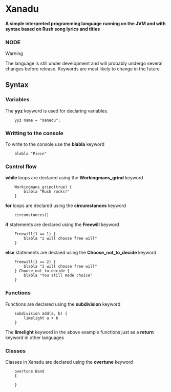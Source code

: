 # Xanadu

#### A simple interpreted programming language running on the JVM and with syntax based on Rush song lyrics and titles

### NODE

> [!WARNING]
> The language is still under development and will probably undergo several changes before release. Keywords are most likely to change in the future

## Syntax

### Variables

The **yyz** keyword is used for declaring variables.

        yyz name = "Xanadu";

### Writting to the console

To write to the console use the **blabla** keyword 

        blabla "Piece"

### Control flow

**while** loops are declared using the **Workingmans_grind** keyword 

        Workingmans_grind(true) {
            blabla "Rush rocks!"
        }

**for** loops are declared using the **circumstances** keyword 

        circumstances()

**if** statements are declared using the **Freewill** keyword

        Freewill(1 == 1) {
            blabla "I will choose free will"
        }

**else** statements are declaed using the **Choose_not_to_decide** keyword 


        Freewill(1 == 2) {
            blabla "I will choose free will"
        } Choose_not_to_decide {
            blabla "You still made choice"
        }

### Functions

Functions are declared using the **subdivision** keyword 

        subdivision add(a, b) {
            limelight a + b
        }

The **limelight** keyword in the above example functions just as a **return** keyword in other languages

### Classes

Classes in Xanadu are declared using the **overtune** keyword

        overtune Band
        {

        }
